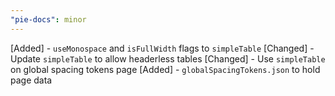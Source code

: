 ```yaml
---
"pie-docs": minor
---
```


[Added] - `useMonospace` and `isFullWidth` flags to `simpleTable`
[Changed] - Update `simpleTable` to allow headerless tables
[Changed] - Use `simpleTable` on global spacing tokens page
[Added] - `globalSpacingTokens.json` to hold page data

